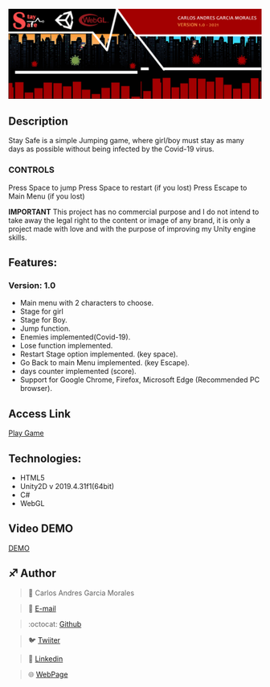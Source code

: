 ![](Top.fw.png)

## Description

Stay Safe is a simple Jumping game, where girl/boy must stay as many days as possible without being infected by the Covid-19 virus.

### CONTROLS

Press Space to jump
Press Space to restart (if you lost)
Press Escape to Main Menu (if you lost)

**IMPORTANT** This project has no commercial purpose and I do not intend to take away the legal right to the content or image of any brand, it is only a project made with love and with the purpose of improving my Unity engine skills.

## Features: 

### Version: 1.0
- Main menu with 2 characters to choose.
- Stage for girl
- Stage for Boy.
- Jump function.
- Enemies implemented(Covid-19).
- Lose function implemented.
- Restart Stage option implemented. (key space).
- Go Back to main Menu implemented. (key Escape).
- days counter implemented (score).
- Support for Google Chrome, Firefox, Microsoft Edge (Recommended PC browser).

## Access Link

[Play Game](agzsoftsi.itch.io/stay-save)

## Technologies:

- HTML5
- Unity2D v 2019.4.31f1(64bit)
- C#
- WebGL

## Video DEMO

[DEMO]()

## :sagittarius: Author

> :man: Carlos Andres Garcia Morales

> :e-mail: [E-mail](agzsoftsi@gmail.com)

> :octocat: [Github](https://github.com/agzsoftsi)

> :bird: [Twiiter](https://twitter.com/karlgarmor)

> :blue_book: [Linkedin](https://twitter.com/karlgarmor)

> :globe_with_meridians: [WebPage](https://agzsoftsi.github.io/Portafolio/)